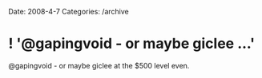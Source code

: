 Date: 2008-4-7
Categories: /archive

# ! '@gapingvoid - or maybe giclee ...'

@gapingvoid - or maybe giclee at the $500 level even.
